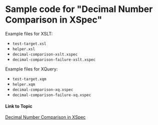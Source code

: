# Sample code for "Decimal Number Comparison in XSpec"

Example files for XSLT:

- `test-target.xsl`
- `helper.xsl`
- `decimal-comparison-xslt.xspec`
- `decimal-comparison-failure-xslt.xspec`

Example files for XQuery:

- `test-target.xqm`
- `helper.xqm`
- `decimal-comparison-xq.xspec`
- `decimal-comparison-failure-xq.xspec`

#### Link to Topic
[Decimal Number Comparison in XSpec](https://medium.com/@xspectacles/decimal-number-comparison-in-xspec-86f3246f542b)
